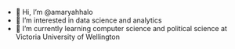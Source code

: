 - 👋 Hi, I’m @amaryahhalo
- 👀 I’m interested in data science and analytics
- 🌱 I’m currently learning computer science and political science at Victoria University of Wellington

<!---
amaryahhalo/amaryahhalo is a ✨ special ✨ repository because its `README.md` (this file) appears on your GitHub profile.
You can click the Preview link to take a look at your changes.
--->
